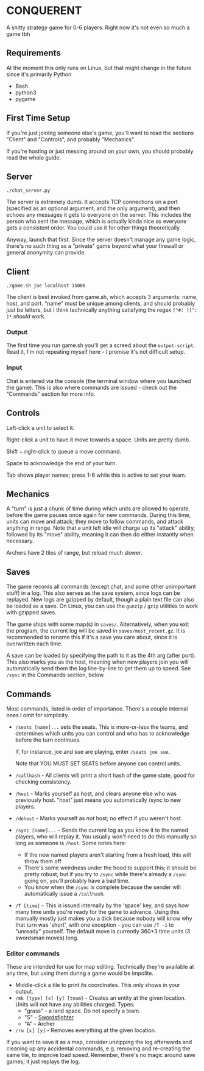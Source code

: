 CONQUERENT
==========

A shitty strategy game for 0-6 players. Right now it's not even so much a game tbh

## Requirements

At the moment this only runs on Linux, but that might change in the future since it's primarily Python

- Bash
- python3
- pygame

## First Time Setup

If you're just joining someone else's game, you'll want to read the sections "Client" and "Controls", and probably "Mechanics".

If you're hosting or just messing around on your own, you should probably read the whole guide.

## Server

`./chat_server.py`

The server is extremely dumb. It accepts TCP connections on a port (specified as an optional argument, and the only argument), and then echoes any messages it gets to everyone on the server. This includes the person who sent the message, which is actually kinda nice so everyone gets a consistent order. You could use it for other things theoretically.

Anyway, launch that first. Since the server doesn't manage any game logic, there's no such thing as a "private" game beyond what your firewall or general anonymity can provide.

## Client

`./game.sh joe localhost 15000`

The client is best invoked from game.sh, which accepts 3 arguments: name, host, and port. "name" must be unique among clients, and should probably just be letters, but I think technically anything satisfying the regex `[^#: ][^: ]*` *should* work.

### Output

The first time you run game.sh you'll get a screed about the `output-script`. Read it, I'm not repeating myself here - I promise it's not difficult setup.

### Input

Chat is entered via the console (the terminal window where you launched the game). This is also where commands are issued - check out the "Commands" section for more info.

## Controls

Left-click a unit to select it.

Right-click a unit to have it move towards a space. Units are pretty dumb.

Shift + right-click to queue a move command.

Space to acknowledge the end of your turn.

Tab shows player names; press 1-6 while this is active to set your team.

## Mechanics

A "turn" is just a chunk of time during which units are allowed to operate, before the game pauses once again for new commands.
During this time, units can move and attack; they move to follow commands, and attack anything in range.
Note that a unit left idle will charge up its "attack" ability, followed by its "move" ability, meaning it can then do either instantly when necessary.

Archers have 2 tiles of range, but reload much slower.

## Saves

The game records all commands (except chat, and some other unimportant stuff) in a log. This also serves as the save system, since logs can be replayed.
New logs are gzipped by default, though a plain text file can also be loaded as a save.
On Linux, you can use the `gunzip` / `gzip` utilities to work with gzipped saves.

The game ships with some map(s) in `saves/`.
Alternatively, when you exit the program, the current log will be saved in `saves/most_recent.gz`. It is recommended to rename this if it's a save you care about, since it is overwritten each time.

A save can be loaded by specifying the path to it as the 4th arg (after port). This also marks you as the host, meaning when new players join you will automatically send them the log line-by-line to get them up to speed. See `/sync` in the Commands section, below.

## Commands

Most commands, listed in order of importance. There's a couple internal ones I omit for simplicity.
-   `/seats [name]...` sets the seats. This is more-or-less the teams, and determines which units you can control and who has to acknowledge before the turn continues.

    If, for instance, joe and sue are playing, enter `/seats joe sue`.

    Note that YOU MUST SET SEATS before anyone can control units.
-   `/callhash` - All clients will print a short hash of the game state, good for checking consistency.
-   `/host` - Marks yourself as host, and clears anyone else who was previously host. "host" just means you automatically /sync to new players.
-   `/dehost` - Marks yourself as *not* host; no effect if you weren't host.
-   `/sync [name]...` - Sends the current log as you know it to the named players, who will replay it. You usually won't need to do this manually so long as someone is `/host`. Some notes here:
    - If the new named players aren't starting from a fresh load, this will throw them off
    - There's some weirdness under the hood to support this; it should be pretty robust, but if you try to `/sync` while there's already a `/sync` going on, you'll probably have a bad time.
    - You know when the `/sync` is complete because the sender will automatically issue a `/callhash`.
- `/T [time]` - This is issued internally by the 'space' key, and says how many time units you're ready for the game to advance. Using this manually mostly just makes you a dick because nobody will know why that turn was 'short', with one exception - you can use `/T -1` to "unready" yourself. The default move is currently 360\*3 time units (3 swordsman moves) long.

### Editor commands

These are intended for use for map editing. Technically they're available at any time, but using them during a game would be impolite.

- Middle-click a tile to print its coordinates. This only shows in your output.
- `/mk [type] [x] [y] [team]` - Creates an entity at the given location. Units will not have any abilities charged. Types:
  - "grass" - a land space. Do not specify a team.
  - "S" - [Swordsfighter](https://qwantz.com/index.php?comic=2460)
  - "A" - Archer
- `/rm [x] [y]` - Removes everything at the given location.

If you want to save it as a map, consider unzipping the log afterwards and cleaning up any accidental commands, e.g. removing and re-creating the same tile, to improve load speed. Remember, there's no magic around save games; it just replays the log.
